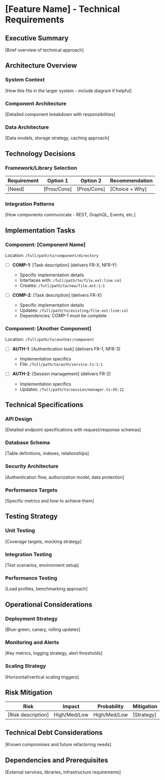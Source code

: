 # [Feature Name] - Technical Requirements

## Executive Summary

[Brief overview of technical approach]

## Architecture Overview

### System Context

[How this fits in the larger system - include diagram if helpful]

### Component Architecture

[Detailed component breakdown with responsibilities]

### Data Architecture

[Data models, storage strategy, caching approach]

## Technology Decisions

### Framework/Library Selection

| Requirement | Option 1    | Option 2    | Recommendation |
| ----------- | ----------- | ----------- | -------------- |
| [Need]      | [Pros/Cons] | [Pros/Cons] | [Choice + Why] |

### Integration Patterns

[How components communicate - REST, GraphQL, Events, etc.]

## Implementation Tasks

### Component: [Component Name]

Location: `/full/path/to/component/directory`

- [ ] **COMP-1**: [Task description] (delivers FR-X, NFR-Y)
  - Specific implementation details
  - Interfaces with: `/full/path/to/file.ext:line:col`
  - Creates: `/full/path/to/new/file.ext:1:1`

- [ ] **COMP-2**: [Task description] (delivers FR-X)
  - Specific implementation details
  - Updates: `/full/path/to/existing/file.ext:line:col`
  - Dependencies: COMP-1 must be complete

### Component: [Another Component]

Location: `/full/path/to/another/component`

- [ ] **AUTH-1**: [Authentication task] (delivers FR-1, NFR-3)
  - Implementation specifics
  - File: `/full/path/to/auth/service.ts:1:1`

- [ ] **AUTH-2**: [Session management] (delivers FR-2)
  - Implementation specifics
  - Updates: `/full/path/to/session/manager.ts:45:12`

## Technical Specifications

### API Design

[Detailed endpoint specifications with request/response schemas]

### Database Schema

[Table definitions, indexes, relationships]

### Security Architecture

[Authentication flow, authorization model, data protection]

### Performance Targets

[Specific metrics and how to achieve them]

## Testing Strategy

### Unit Testing

[Coverage targets, mocking strategy]

### Integration Testing

[Test scenarios, environment setup]

### Performance Testing

[Load profiles, benchmarking approach]

## Operational Considerations

### Deployment Strategy

[Blue-green, canary, rolling updates]

### Monitoring and Alerts

[Key metrics, logging strategy, alert thresholds]

### Scaling Strategy

[Horizontal/vertical scaling triggers]

## Risk Mitigation

| Risk               | Impact       | Probability  | Mitigation |
| ------------------ | ------------ | ------------ | ---------- |
| [Risk description] | High/Med/Low | High/Med/Low | [Strategy] |

## Technical Debt Considerations

[Known compromises and future refactoring needs]

## Dependencies and Prerequisites

[External services, libraries, infrastructure requirements]
